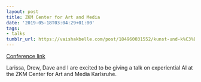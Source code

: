 ```yaml
---
layout: post 
title: ZKM Center for Art and Media
date: '2019-05-18T03:04:29+01:00'
tags:
- talks
tumblr_url: https://vaishakbelle.com/post/184960031552/kunst-und-k%C3%BCnstliche-intelligenz-18052019
---
```

[Conference link](https://zkm.de/de/veranstaltung/2019/05/kunst-und-kuenstliche-intelligenz)

Larissa, Drew, Dave and I are excited to be giving a talk on experiential AI at the ZKM Center for Art and Media Karlsruhe.

